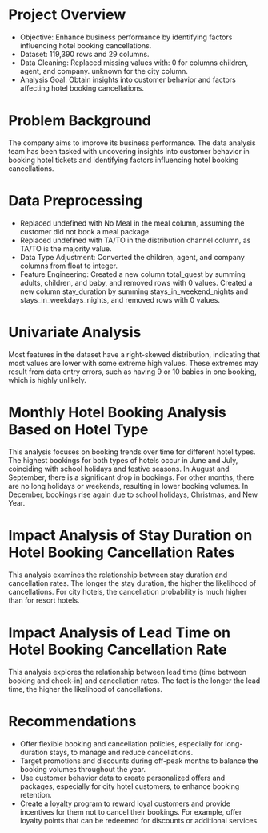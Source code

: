 # **Project Overview**

- Objective: Enhance business performance by identifying factors influencing hotel booking cancellations.
- Dataset: 119,390 rows and 29 columns.
- Data Cleaning: Replaced missing values with:
  0 for columns children, agent, and company.
  unknown for the city column.
- Analysis Goal: Obtain insights into customer behavior and factors affecting hotel booking cancellations.

# **Problem Background**
The company aims to improve its business performance. The data analysis team has been tasked with uncovering insights into customer behavior in booking hotel tickets and identifying factors influencing hotel booking cancellations.

# **Data Preprocessing**
- Replaced undefined with No Meal in the meal column, assuming the customer did not book a meal package.
- Replaced undefined with TA/TO in the distribution channel column, as TA/TO is the majority value.
- Data Type Adjustment: Converted the children, agent, and company columns from float to integer.
- Feature Engineering:
Created a new column total_guest by summing adults, children, and baby, and removed rows with 0 values.
Created a new column stay_duration by summing stays_in_weekend_nights and stays_in_weekdays_nights, and removed rows with 0 values.

# **Univariate Analysis**
Most features in the dataset have a right-skewed distribution, indicating that most values are lower with some extreme high values. These extremes may result from data entry errors, such as having 9 or 10 babies in one booking, which is highly unlikely.

# **Monthly Hotel Booking Analysis Based on Hotel Type**
This analysis focuses on booking trends over time for different hotel types. The highest bookings for both types of hotels occur in June and July, coinciding with school holidays and festive seasons. In August and September, there is a significant drop in bookings. For other months, there are no long holidays or weekends, resulting in lower booking volumes. In December, bookings rise again due to school holidays, Christmas, and New Year.

# **Impact Analysis of Stay Duration on Hotel Booking Cancellation Rates**
This analysis examines the relationship between stay duration and cancellation rates. The longer the stay duration, the higher the likelihood of cancellations. For city hotels, the cancellation probability is much higher than for resort hotels.

# **Impact Analysis of Lead Time on Hotel Booking Cancellation Rate**
This analysis explores the relationship between lead time (time between booking and check-in) and cancellation rates. The fact is the longer the lead time, the higher the likelihood of cancellations.

# **Recommendations**
- Offer flexible booking and cancellation policies, especially for long-duration stays, to manage and reduce cancellations.
- Target promotions and discounts during off-peak months to balance the booking volumes throughout the year.
- Use customer behavior data to create personalized offers and packages, especially for city hotel customers, to enhance booking retention.
- Create a loyalty program to reward loyal customers and provide incentives for them not to cancel their bookings. For example, offer loyalty points that can be redeemed for discounts or additional services.
